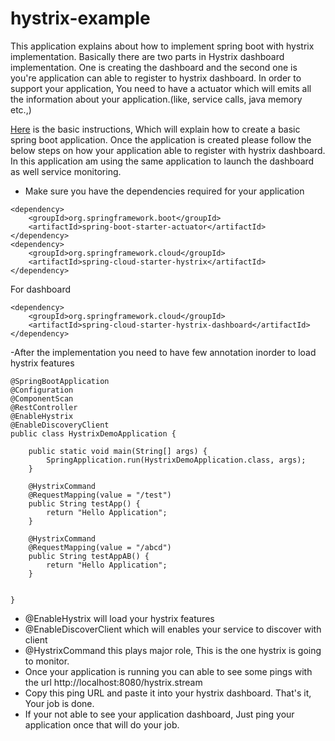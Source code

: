 # hystrix-example


This application explains about how to implement spring boot with hystrix implementation. Basically there are two parts in Hystrix dashboard implementation. One is creating the dashboard and the second one is you're application can able to register to hystrix dashboard. In order to support your application, You need to have a actuator which will emits all the information about your application.(like, service calls, java memory etc.,)

 [Here](https://spring.io/guides/gs/spring-boot/) is the basic instructions, Which will explain how to create a basic spring boot application. Once the application is created please follow the below steps on how your application able to register with hystrix dashboard. In this application am using the same application to launch the dashboard as well service monitoring.
 
 - Make sure you have the dependencies required for your application 

```
<dependency>
	<groupId>org.springframework.boot</groupId>
	<artifactId>spring-boot-starter-actuator</artifactId>
</dependency>
<dependency>
	<groupId>org.springframework.cloud</groupId>
	<artifactId>spring-cloud-starter-hystrix</artifactId>
</dependency>

```
For dashboard
```
<dependency>
	<groupId>org.springframework.cloud</groupId>
	<artifactId>spring-cloud-starter-hystrix-dashboard</artifactId>
</dependency>
```
-After the implementation you need to have few annotation inorder to load hystrix features 

```
@SpringBootApplication
@Configuration
@ComponentScan
@RestController
@EnableHystrix
@EnableDiscoveryClient
public class HystrixDemoApplication {

	public static void main(String[] args) {
		SpringApplication.run(HystrixDemoApplication.class, args);
	}

	@HystrixCommand
	@RequestMapping(value = "/test")
	public String testApp() {
		return "Hello Application";
	}

	@HystrixCommand
	@RequestMapping(value = "/abcd")
	public String testAppAB() {
		return "Hello Application";
	}


}
```
- @EnableHystrix will load your hystrix features
- @EnableDiscoverClient which will enables your service to discover with client
- @HystrixCommand this plays major role, This is the one hystrix is going to monitor.
- Once your application is running you can able to see some pings with the url http://localhost:8080/hystrix.stream
- Copy this ping URL and paste it into your hystrix dashboard. That's it, Your job is done.
- If your not able to see your application dashboard, Just ping your application once that will do your job.




